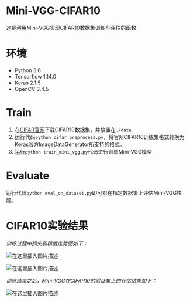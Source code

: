 # Mini-VGG-CIFAR10
这是利用Mini-VGG实现CIFAR10数据集训练与评估的函数

# 环境

 - Python 3.6
 - Tensorflow 1.14.0
 - Keras 2.1.5
 - OpenCV 3.4.5

# Train

 1. 在[CIFAR官网](http://www.cs.toronto.edu/~kriz/cifar.html)下载CIFAR10数据集，并放置在`./data`
 2. 运行代码`python cifar_preprocess.py`，将官网CIFAR10训练集格式转换为Keras官方ImageDataGenerator所支持的格式。
 3. 运行`python train_mini_vgg.py`代码进行训练Mini-VGG模型

# Evaluate
运行代码`python eval_on_dataset.py`即可对在指定数据集上评估Mini-VGG性能。

# CIFAR10实验结果
*训练过程中损失和精度走势图如下：*

![在这里插入图片描述](https://img-blog.csdnimg.cn/202005311624413.png?x-oss-process=image/watermark,type_ZmFuZ3poZW5naGVpdGk,shadow_10,text_aHR0cHM6Ly9ibG9nLmNzZG4ubmV0L3FxXzMwMDkxOTQ1,size_16,color_FFFFFF,t_70#pic_center)

![在这里插入图片描述](https://img-blog.csdnimg.cn/202005311624414.png?x-oss-process=image/watermark,type_ZmFuZ3poZW5naGVpdGk,shadow_10,text_aHR0cHM6Ly9ibG9nLmNzZG4ubmV0L3FxXzMwMDkxOTQ1,size_16,color_FFFFFF,t_70#pic_center)

*训练结束之后，Mini-VGG在CIFAR10的验证集上的评估结果如下：*

![在这里插入图片描述](https://img-blog.csdnimg.cn/20200531162604295.png?x-oss-process=image/watermark,type_ZmFuZ3poZW5naGVpdGk,shadow_10,text_aHR0cHM6Ly9ibG9nLmNzZG4ubmV0L3FxXzMwMDkxOTQ1,size_16,color_FFFFFF,t_70#pic_center)
